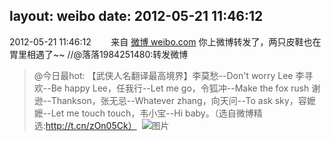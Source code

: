 layout: weibo
date: 2012-05-21 11:46:12
---
<meta name="referrer" content="no-referrer" />

2012-05-21 11:46:12  &nbsp;&nbsp;&nbsp;&nbsp;&nbsp;&nbsp; 来自 <a href="http://weibo.com/" rel="nofollow">微博 weibo.com</a>
你上微博转发了，两只皮鞋也在胃里相遇了~~ //@落落1984251480:转发微博
>  @今日最hot: 【武侠人名翻译最高境界】李莫愁--Don't worry Lee 李寻欢--Be happy Lee，任我行--Let me go，令狐冲--Make the fox rush 谢逊--Thankson，张无忌--Whatever zhang，向天问--To ask sky，容嬷嬷--Let me touch touch，韦小宝--Hi baby。（选自微博精选:http://t.cn/zOn05Ck） ​​​
>  ![图片](https://ww4.sinaimg.cn/large/62dd92f0jw1dt2ku24m3kj.jpg)
